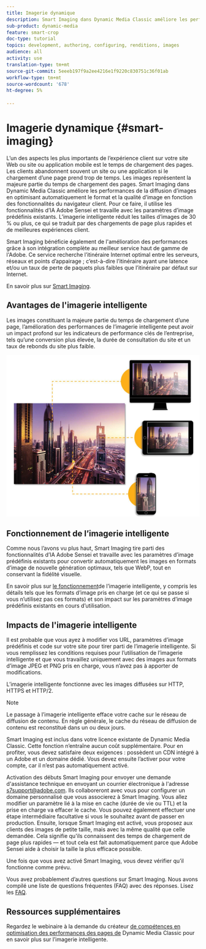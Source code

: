 ```yaml
---
title: Imagerie dynamique
description: Smart Imaging dans Dynamic Media Classic améliore les performances de la diffusion d’images en optimisant automatiquement le format et la qualité d’image en fonction des fonctionnalités du navigateur client. Pour ce faire, il utilise les fonctionnalités d’IA Adobe Sensei et travaille avec les paramètres d’image prédéfinis existants. En savoir plus sur l’imagerie intelligente et comment l’utiliser pour offre de meilleures expériences client grâce à des chargements de page plus rapides.
sub-product: dynamic-media
feature: smart-crop
doc-type: tutorial
topics: development, authoring, configuring, renditions, images
audience: all
activity: use
translation-type: tm+mt
source-git-commit: 5eeeb197f9a2ee4216e1f9220c830751c36f01ab
workflow-type: tm+mt
source-wordcount: '678'
ht-degree: 5%

---
```



# Imagerie dynamique {#smart-imaging}

L’un des aspects les plus importants de l’expérience client sur votre site Web ou site ou application mobile est le temps de chargement des pages. Les clients abandonnent souvent un site ou une application si le chargement d’une page prend trop de temps. Les images représentent la majeure partie du temps de chargement des pages. Smart Imaging dans Dynamic Media Classic améliore les performances de la diffusion d’images en optimisant automatiquement le format et la qualité d’image en fonction des fonctionnalités du navigateur client. Pour ce faire, il utilise les fonctionnalités d’IA Adobe Sensei et travaille avec les paramètres d’image prédéfinis existants. L’imagerie intelligente réduit les tailles d’images de 30 % ou plus, ce qui se traduit par des chargements de page plus rapides et de meilleures expériences client.

Smart Imaging bénéficie également de l&#39;amélioration des performances grâce à son intégration complète au meilleur service haut de gamme de l&#39;Adobe. Ce service recherche l’itinéraire Internet optimal entre les serveurs, réseaux et points d’appairage ; c’est-à-dire l’itinéraire ayant une latence et/ou un taux de perte de paquets plus faibles que l’itinéraire par défaut sur Internet.

En savoir plus sur [Smart Imaging](https://docs.adobe.com/content/help/en/experience-manager-64/assets/dynamic/imaging-faq.html).

## Avantages de l&#39;imagerie intelligente

Les images constituant la majeure partie du temps de chargement d’une page, l’amélioration des performances de l’imagerie intelligente peut avoir un impact profond sur les indicateurs de performance clés de l’entreprise, tels qu’une conversion plus élevée, la durée de consultation du site et un taux de rebonds du site plus faible.

![image](assets/smart-imaging/smart-imaging-1.png)

## Fonctionnement de l’imagerie intelligente

Comme nous l’avons vu plus haut, Smart Imaging tire parti des fonctionnalités d’IA Adobe Sensei et travaille avec les paramètres d’image prédéfinis existants pour convertir automatiquement les images en formats d’image de nouvelle génération optimaux, tels que WebP, tout en conservant la fidélité visuelle.

En savoir plus sur [le fonctionnement](https://docs.adobe.com/content/help/en/experience-manager-64/assets/dynamic/imaging-faq.html#how-does-smart-imaging-work)de l’imagerie intelligente, y compris les détails tels que les formats d’image pris en charge (et ce qui se passe si vous n’utilisez pas ces formats) et son impact sur les paramètres d’image prédéfinis existants en cours d’utilisation.

## Impacts de l&#39;imagerie intelligente

Il est probable que vous ayez à modifier vos URL, paramètres d’image prédéfinis et code sur votre site pour tirer parti de l’imagerie intelligente. Si vous remplissez les conditions requises pour l’utilisation de l’imagerie intelligente et que vous travaillez uniquement avec des images aux formats d’image JPEG et PNG pris en charge, vous n’avez pas à apporter de modifications.

L’imagerie intelligente fonctionne avec les images diffusées sur HTTP, HTTPS et HTTP/2.

>[!NOTE]
>
>Le passage à l’imagerie intelligente efface votre cache sur le réseau de diffusion de contenu. En règle générale, le cache du réseau de diffusion de contenu est reconstitué dans un ou deux jours.

Smart Imaging est inclus dans votre licence existante de Dynamic Media Classic. Cette fonction n’entraîne aucun coût supplémentaire. Pour en profiter, vous devez satisfaire deux exigences : possèdent un CDN intégré à un Adobe et un domaine dédié. Vous devez ensuite l’activer pour votre compte, car il n’est pas automatiquement activé.

Activation des débuts Smart Imaging pour envoyer une demande d&#39;assistance technique en envoyant un courrier électronique à l&#39;adresse [s7support@adobe.com](mailto:s7support@adobe.com). Ils collaboreront avec vous pour configurer un domaine personnalisé que vous associerez à Smart Imaging. Vous allez modifier un paramètre lié à la mise en cache (durée de vie ou TTL) et la prise en charge va effacer le cache. Vous pouvez également effectuer une étape intermédiaire facultative si vous le souhaitez avant de passer en production. Ensuite, lorsque Smart Imaging est activé, vous proposez aux clients des images de petite taille, mais avec la même qualité que celle demandée. Cela signifie qu&#39;ils connaissent des temps de chargement de page plus rapides — et tout cela est fait automatiquement parce que Adobe Sensei aide à choisir la taille la plus efficace possible.

Une fois que vous avez activé Smart Imaging, vous devez vérifier qu’il fonctionne comme prévu.

Vous avez probablement d’autres questions sur Smart Imaging. Nous avons compilé une liste de questions fréquentes (FAQ) avec des réponses. Lisez les [FAQ](https://docs.adobe.com/content/help/en/experience-manager-64/assets/dynamic/imaging-faq.html).

## Ressources supplémentaires

Regardez le webinaire à la demande du créateur [de compétences en optimisation des performances des pages de](https://seminars.adobeconnect.com/pzc1gw0cihpv) Dynamic Media Classic pour en savoir plus sur l’imagerie intelligente.
